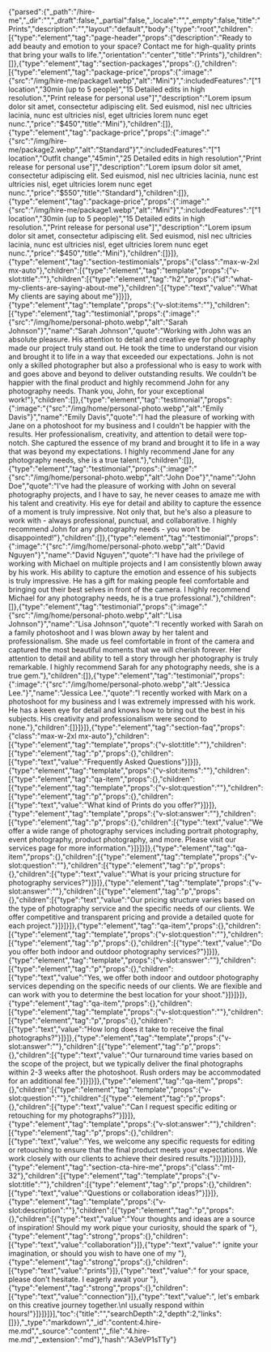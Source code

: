 {"parsed":{"_path":"/hire-me","_dir":"","_draft":false,"_partial":false,"_locale":"","_empty":false,"title":"Prints","description":"","layout":"default","body":{"type":"root","children":[{"type":"element","tag":"page-header","props":{"description":"Ready to add beauty and emotion to your space? Contact me for high-quality prints that bring your walls to life.","orientation":"center","title":"Prints"},"children":[]},{"type":"element","tag":"section-packages","props":{},"children":[{"type":"element","tag":"package-price","props":{":image":"{\"src\":\"/img/hire-me/package1.webp\",\"alt\":\"Mini\"}",":includedFeatures":"[\"1 location\",\"30min (up to 5 people)\",\"15 Detailed edits in high resolution.\",\"Print release for personal use\"]","description":"Lorem ipsum dolor sit amet, consectetur adipiscing elit. Sed euismod, nisl nec ultricies lacinia, nunc est ultricies nisl, eget ultricies lorem nunc eget nunc.","price":"$450","title":"Mini"},"children":[]},{"type":"element","tag":"package-price","props":{":image":"{\"src\":\"/img/hire-me/package2.webp\",\"alt\":\"Standard\"}",":includedFeatures":"[\"1 location\",\"Outfit change\",\"45min\",\"25 Detailed edits in high resolution\",\"Print release for personal use\"]","description":"Lorem ipsum dolor sit amet, consectetur adipiscing elit. Sed euismod, nisl nec ultricies lacinia, nunc est ultricies nisl, eget ultricies lorem nunc eget nunc.","price":"$550","title":"Standard"},"children":[]},{"type":"element","tag":"package-price","props":{":image":"{\"src\":\"/img/hire-me/package1.webp\",\"alt\":\"Mini\"}",":includedFeatures":"[\"1 location\",\"30min (up to 5 people)\",\"15 Detailed edits in high resolution.\",\"Print release for personal use\"]","description":"Lorem ipsum dolor sit amet, consectetur adipiscing elit. Sed euismod, nisl nec ultricies lacinia, nunc est ultricies nisl, eget ultricies lorem nunc eget nunc.","price":"$450","title":"Mini"},"children":[]}]},{"type":"element","tag":"section-testimonials","props":{"class":"max-w-2xl mx-auto"},"children":[{"type":"element","tag":"template","props":{"v-slot:title":""},"children":[{"type":"element","tag":"h2","props":{"id":"what-my-clients-are-saying-about-me"},"children":[{"type":"text","value":"What My clients are saying about me"}]}]},{"type":"element","tag":"template","props":{"v-slot:items":""},"children":[{"type":"element","tag":"testimonial","props":{":image":"{\"src\":\"/img/home/personal-photo.webp\",\"alt\":\"Sarah Johnson\"}","name":"Sarah Johnson","quote":"Working with John was an absolute pleasure. His attention to detail and creative eye for photography made our project truly stand out. He took the time to understand our vision and brought it to life in a way that exceeded our expectations. John is not only a skilled photographer but also a professional who is easy to work with and goes above and beyond to deliver outstanding results. We couldn't be happier with the final product and highly recommend John for any photography needs. Thank you, John, for your exceptional work!"},"children":[]},{"type":"element","tag":"testimonial","props":{":image":"{\"src\":\"/img/home/personal-photo.webp\",\"alt\":\"Emily Davis\"}","name":"Emily Davis","quote":"I had the pleasure of working with Jane on a photoshoot for my business and I couldn't be happier with the results. Her professionalism, creativity, and attention to detail were top-notch. She captured the essence of my brand and brought it to life in a way that was beyond my expectations. I highly recommend Jane for any photography needs, she is a true talent."},"children":[]},{"type":"element","tag":"testimonial","props":{":image":"{\"src\":\"/img/home/personal-photo.webp\",\"alt\":\"John Doe\"}","name":"John Doe","quote":"I've had the pleasure of working with John on several photography projects, and I have to say, he never ceases to amaze me with his talent and creativity. His eye for detail and ability to capture the essence of a moment is truly impressive. Not only that, but he's also a pleasure to work with - always professional, punctual, and collaborative. I highly recommend John for any photography needs - you won't be disappointed!"},"children":[]},{"type":"element","tag":"testimonial","props":{":image":"{\"src\":\"/img/home/personal-photo.webp\",\"alt\":\"David Nguyen\"}","name":"David Nguyen","quote":"I have had the privilege of working with Michael on multiple projects and I am consistently blown away by his work. His ability to capture the emotion and essence of his subjects is truly impressive. He has a gift for making people feel comfortable and bringing out their best selves in front of the camera. I highly recommend Michael for any photography needs, he is a true professional."},"children":[]},{"type":"element","tag":"testimonial","props":{":image":"{\"src\":\"/img/home/personal-photo.webp\",\"alt\":\"Lisa Johnson\"}","name":"Lisa Johnson","quote":"I recently worked with Sarah on a family photoshoot and I was blown away by her talent and professionalism. She made us feel comfortable in front of the camera and captured the most beautiful moments that we will cherish forever. Her attention to detail and ability to tell a story through her photography is truly remarkable. I highly recommend Sarah for any photography needs, she is a true gem."},"children":[]},{"type":"element","tag":"testimonial","props":{":image":"{\"src\":\"/img/home/personal-photo.webp\",\"alt\":\"Jessica Lee.\"}","name":"Jessica Lee.","quote":"I recently worked with Mark on a photoshoot for my business and I was extremely impressed with his work. He has a keen eye for detail and knows how to bring out the best in his subjects. His creativity and professionalism were second to none."},"children":[]}]}]},{"type":"element","tag":"section-faq","props":{"class":"max-w-2xl mx-auto"},"children":[{"type":"element","tag":"template","props":{"v-slot:title":""},"children":[{"type":"element","tag":"p","props":{},"children":[{"type":"text","value":"Frequently Asked Questions"}]}]},{"type":"element","tag":"template","props":{"v-slot:items":""},"children":[{"type":"element","tag":"qa-item","props":{},"children":[{"type":"element","tag":"template","props":{"v-slot:question":""},"children":[{"type":"element","tag":"p","props":{},"children":[{"type":"text","value":"What kind of Prints do you offer?"}]}]},{"type":"element","tag":"template","props":{"v-slot:answer":""},"children":[{"type":"element","tag":"p","props":{},"children":[{"type":"text","value":"We offer a wide range of photography services including portrait photography, event photography, product photography, and more. Please visit our services page for more information."}]}]}]},{"type":"element","tag":"qa-item","props":{},"children":[{"type":"element","tag":"template","props":{"v-slot:question":""},"children":[{"type":"element","tag":"p","props":{},"children":[{"type":"text","value":"What is your pricing structure for photography services?"}]}]},{"type":"element","tag":"template","props":{"v-slot:answer":""},"children":[{"type":"element","tag":"p","props":{},"children":[{"type":"text","value":"Our pricing structure varies based on the type of photography service and the specific needs of our clients. We offer competitive and transparent pricing and provide a detailed quote for each project."}]}]}]},{"type":"element","tag":"qa-item","props":{},"children":[{"type":"element","tag":"template","props":{"v-slot:question":""},"children":[{"type":"element","tag":"p","props":{},"children":[{"type":"text","value":"Do you offer both indoor and outdoor photography services?"}]}]},{"type":"element","tag":"template","props":{"v-slot:answer":""},"children":[{"type":"element","tag":"p","props":{},"children":[{"type":"text","value":"Yes, we offer both indoor and outdoor photography services depending on the specific needs of our clients. We are flexible and can work with you to determine the best location for your shoot."}]}]}]},{"type":"element","tag":"qa-item","props":{},"children":[{"type":"element","tag":"template","props":{"v-slot:question":""},"children":[{"type":"element","tag":"p","props":{},"children":[{"type":"text","value":"How long does it take to receive the final photographs?"}]}]},{"type":"element","tag":"template","props":{"v-slot:answer":""},"children":[{"type":"element","tag":"p","props":{},"children":[{"type":"text","value":"Our turnaround time varies based on the scope of the project, but we typically deliver the final photographs within 2-3 weeks after the photoshoot. Rush orders may be accommodated for an additional fee."}]}]}]},{"type":"element","tag":"qa-item","props":{},"children":[{"type":"element","tag":"template","props":{"v-slot:question":""},"children":[{"type":"element","tag":"p","props":{},"children":[{"type":"text","value":"Can I request specific editing or retouching for my photographs?"}]}]},{"type":"element","tag":"template","props":{"v-slot:answer":""},"children":[{"type":"element","tag":"p","props":{},"children":[{"type":"text","value":"Yes, we welcome any specific requests for editing or retouching to ensure that the final product meets your expectations. We work closely with our clients to achieve their desired results."}]}]}]}]}]},{"type":"element","tag":"section-cta-hire-me","props":{"class":"mt-32"},"children":[{"type":"element","tag":"template","props":{"v-slot:title":""},"children":[{"type":"element","tag":"p","props":{},"children":[{"type":"text","value":"Questions or collaboration ideas?"}]}]},{"type":"element","tag":"template","props":{"v-slot:description":""},"children":[{"type":"element","tag":"p","props":{},"children":[{"type":"text","value":"Your thoughts and ideas are a source of inspiration! Should my work pique your curiosity, should the spark of "},{"type":"element","tag":"strong","props":{},"children":[{"type":"text","value":"collaboration"}]},{"type":"text","value":" ignite your imagination, or should you wish to have one of my "},{"type":"element","tag":"strong","props":{},"children":[{"type":"text","value":"prints"}]},{"type":"text","value":" for your space, please don't hesitate. I eagerly await your "},{"type":"element","tag":"strong","props":{},"children":[{"type":"text","value":"connection"}]},{"type":"text","value":", let's embark on this creative journey together.\nI usually respond within hours!"}]}]}]}],"toc":{"title":"","searchDepth":2,"depth":2,"links":[]}},"_type":"markdown","_id":"content:4.hire-me.md","_source":"content","_file":"4.hire-me.md","_extension":"md"},"hash":"A3eVP1sTTy"}